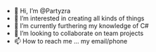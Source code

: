 - 👋 Hi, I’m @Partyzra
- 👀 I’m interested in creating all kinds of things
- 🌱 I’m currently furthering my knowledge of C#
- 💞️ I’m looking to collaborate on team projects
- 📫 How to reach me ... my email/phone

<!---
Partyzra/Partyzra is a ✨ special ✨ repository because its `README.md` (this file) appears on your GitHub profile.
You can click the Preview link to take a look at your changes.
--->
